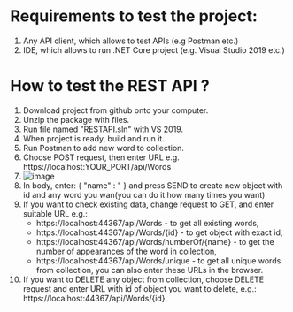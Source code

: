 # Requirements to test the project:
1. Any API client, which allows to test APIs (e.g Postman etc.)
2. IDE, which allows to run .NET Core project (e.g. Visual Studio 2019 etc.)

# How to test the REST API ? 

1. Download project from github onto your computer.
2. Unzip the package with files.
3. Run file named "RESTAPI.sln" with VS 2019.
4. When project is ready, build and run it.
5. Run Postman to add new word to collection.
6. Choose POST request, then enter URL e.g. https://localhost:YOUR_PORT/api/Words
7. ![image](https://user-images.githubusercontent.com/38839364/110171680-5e2a6780-7dfc-11eb-8963-ed2fe959ae1e.png)
8. In body, enter: { "name" : "<AnyWord> } and press SEND to create new object with id and any word you wan(you can do it how many times you want)
9. If you want to check existing data, change request to GET, and enter suitable URL e.g.:
      - https://localhost:44367/api/Words - to get all existing words,
      - https://localhost:44367/api/Words/{id} - to get object with exact id,
      - https://localhost:44367/api/Words/numberOf/{name} - to get the number of appearances of the word in collection,
      - https://localhost:44367/api/Words/unique - to get all unique words from collection,
    you can also enter these URLs in the browser.
10. If you want to DELETE any object from collection, choose DELETE request and enter URL with id of object you want to delete, e.g.: https://localhost:44367/api/Words/{id}.


